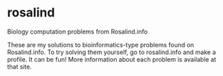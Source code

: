 # rosalind
Biology computation problems from Rosalind.info

These are my solutions to bioinformatics-type problems found on Rosalind.info. 
To try solving them yourself, go to rosalind.info and make a profile. 
It can be fun! 
More information about each problem is available at that site.
